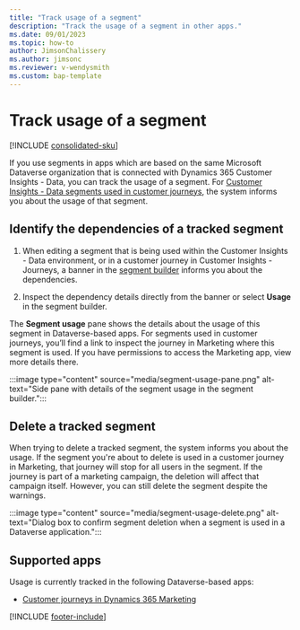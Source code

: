```yaml
---
title: "Track usage of a segment"
description: "Track the usage of a segment in other apps."
ms.date: 09/01/2023
ms.topic: how-to
author: JimsonChalissery
ms.author: jimsonc
ms.reviewer: v-wendysmith
ms.custom: bap-template
---
```


# Track usage of a segment

[!INCLUDE [consolidated-sku](./includes/consolidated-sku.md)]

If you use segments in apps which are based on the same Microsoft Dataverse organization that is connected with Dynamics 365 Customer Insights - Data, you can track the usage of a segment. For [Customer Insights - Data segments used in customer journeys](/dynamics365/marketing/real-time-marketing-ci-profile), the system informs you about the usage of that segment.

## Identify the dependencies of a tracked segment

1. When editing a segment that is being used within the Customer Insights - Data environment, or in a customer journey in Customer Insights - Journeys, a banner in the [segment builder](segment-builder.md) informs you about the dependencies.

1. Inspect the dependency details directly from the banner or select **Usage** in the segment builder.

The **Segment usage** pane shows the details about the usage of this segment in Dataverse-based apps. For segments used in customer journeys, you’ll find a link to inspect the journey in Marketing where this segment is used. If you have permissions to access the Marketing app, view more details there.

:::image type="content" source="media/segment-usage-pane.png" alt-text="Side pane with details of the segment usage in the segment builder.":::

## Delete a tracked segment

When trying to delete a tracked segment, the system informs you about the usage. If the segment you're about to delete is used in a customer journey in Marketing, that journey will stop for all users in the segment. If the journey is part of a marketing campaign, the deletion will affect that campaign itself. However, you can still delete the segment despite the warnings.

:::image type="content" source="media/segment-usage-delete.png" alt-text="Dialog box to confirm segment deletion when a segment is used in a Dataverse application.":::

## Supported apps

Usage is currently tracked in the following Dataverse-based apps:

- [Customer journeys in Dynamics 365 Marketing](/dynamics365/marketing/real-time-marketing-ci-profile)

[!INCLUDE [footer-include](includes/footer-banner.md)]
